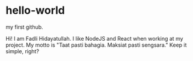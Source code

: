 # hello-world
my first github.

Hi! I am Fadli Hidayatullah. I like NodeJS and React when working at my project.
My motto is "Taat pasti bahagia. Maksiat pasti sengsara." Keep it simple, right?
